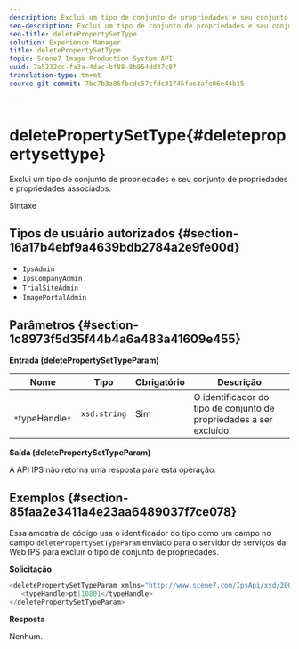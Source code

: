 ```yaml
---
description: Exclui um tipo de conjunto de propriedades e seu conjunto de propriedades e propriedades associados.
seo-description: Exclui um tipo de conjunto de propriedades e seu conjunto de propriedades e propriedades associados.
seo-title: deletePropertySetType
solution: Experience Manager
title: deletePropertySetType
topic: Scene7 Image Production System API
uuid: 7a5232cc-fa3a-4dac-bf88-8b954dd37c87
translation-type: tm+mt
source-git-commit: 7bc7b3a86fbcdc57cfdc31745fae3afc06e44b15

---
```



# deletePropertySetType{#deletepropertysettype}

Exclui um tipo de conjunto de propriedades e seu conjunto de propriedades e propriedades associados.

Sintaxe

## Tipos de usuário autorizados {#section-16a17b4ebf9a4639bdb2784a2e9fe00d}

* `IpsAdmin`
* `IpsCompanyAdmin`
* `TrialSiteAdmin`
* `ImagePortalAdmin`

## Parâmetros {#section-1c8973f5d35f44b4a6a483a41609e455}

**Entrada (deletePropertySetTypeParam)**

| Nome | Tipo | Obrigatório | Descrição |
|---|---|---|---|
| ` *`typeHandle`*` | `xsd:string` | Sim | O identificador do tipo de conjunto de propriedades a ser excluído. |

**Saída (deletePropertySetTypeParam)**

A API IPS não retorna uma resposta para esta operação.

## Exemplos {#section-85faa2e3411a4e23aa6489037f7ce078}

Essa amostra de código usa o identificador do tipo como um campo no campo `deletePropertySetTypeParam` enviado para o servidor de serviços da Web IPS para excluir o tipo de conjunto de propriedades.

**Solicitação**

```java
<deletePropertySetTypeParam xmlns="http://www.scene7.com/IpsApi/xsd/2008-01-15">
   <typeHandle>pt|10801</typeHandle>
</deletePropertySetTypeParam>
```

**Resposta**

Nenhum.
